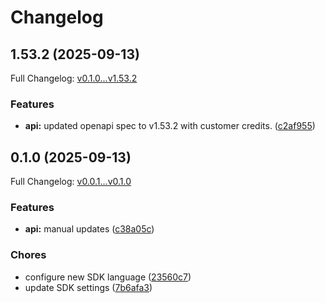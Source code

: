 # Changelog

## 1.53.2 (2025-09-13)

Full Changelog: [v0.1.0...v1.53.2](https://github.com/dodopayments/dodopayments-cli/compare/v0.1.0...v1.53.2)

### Features

* **api:** updated openapi spec to v1.53.2 with customer credits. ([c2af955](https://github.com/dodopayments/dodopayments-cli/commit/c2af955c40e46d280703d1bd6f0f1b4e31916e8c))

## 0.1.0 (2025-09-13)

Full Changelog: [v0.0.1...v0.1.0](https://github.com/dodopayments/dodopayments-cli/compare/v0.0.1...v0.1.0)

### Features

* **api:** manual updates ([c38a05c](https://github.com/dodopayments/dodopayments-cli/commit/c38a05ca21712da1d9cfc9fb1903cbbecc191535))


### Chores

* configure new SDK language ([23560c7](https://github.com/dodopayments/dodopayments-cli/commit/23560c714804729994025c02108484ba8287e10b))
* update SDK settings ([7b6afa3](https://github.com/dodopayments/dodopayments-cli/commit/7b6afa382acdc591534e11627fde07782dcdbf5b))
